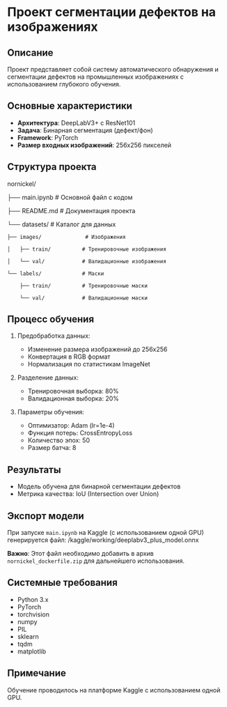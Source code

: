 # Проект сегментации дефектов на изображениях

## Описание
Проект представляет собой систему автоматического обнаружения и сегментации дефектов на промышленных изображениях с использованием глубокого обучения.

## Основные характеристики
- **Архитектура**: DeepLabV3+ с ResNet101
- **Задача**: Бинарная сегментация (дефект/фон)
- **Framework**: PyTorch
- **Размер входных изображений**: 256x256 пикселей


## Структура проекта
nornickel/

├── main.ipynb                # Основной файл с кодом

├── README.md                 # Документация проекта

└── datasets/                 # Каталог для данных

    ├── images/              # Изображения

    │   ├── train/          # Тренировочные изображения

    │   └── val/            # Валидационные изображения

    └── labels/             # Маски

        ├── train/          # Тренировочные маски
        
        └── val/            # Валидационные маски


## Процесс обучения
1. Предобработка данных:
   - Изменение размера изображений до 256x256
   - Конвертация в RGB формат
   - Нормализация по статистикам ImageNet

2. Разделение данных:
   - Тренировочная выборка: 80%
   - Валидационная выборка: 20%

3. Параметры обучения:
   - Оптимизатор: Adam (lr=1e-4)
   - Функция потерь: CrossEntropyLoss
   - Количество эпох: 50
   - Размер батча: 8

## Результаты
- Модель обучена для бинарной сегментации дефектов
- Метрика качества: IoU (Intersection over Union)

## Экспорт модели
При запуске `main.ipynb` на Kaggle (с использованием одной GPU) генерируется файл:
/kaggle/working/deeplabv3_plus_model.onnx


**Важно**: Этот файл необходимо добавить в архив `nornickel_dockerfile.zip` для дальнейшего использования.

## Системные требования
- Python 3.x
- PyTorch
- torchvision
- numpy
- PIL
- sklearn
- tqdm
- matplotlib

## Примечание
Обучение проводилось на платформе Kaggle с использованием одной GPU.


